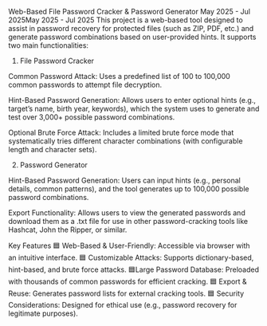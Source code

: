 Web-Based File Password Cracker & Password Generator
May 2025 - Jul 2025May 2025 - Jul 2025
This project is a web-based tool designed to assist in password recovery for protected files (such as ZIP, PDF, etc.) and generate password combinations based on user-provided hints. It supports two main functionalities:

1. File Password Cracker



Common Password Attack: Uses a predefined list of 100 to 100,000 common passwords to attempt file decryption.

Hint-Based Password Generation: Allows users to enter optional hints (e.g., target’s name, birth year, keywords), which the system uses to generate and test over 3,000+ possible password combinations.

Optional Brute Force Attack: Includes a limited brute force mode that systematically tries different character combinations (with configurable length and character sets).


2. Password Generator



Hint-Based Password Generation: Users can input hints (e.g., personal details, common patterns), and the tool generates up to 100,000 possible password combinations.

Export Functionality: Allows users to view the generated passwords and download them as a .txt file for use in other password-cracking tools like Hashcat, John the Ripper, or similar.


Key Features
🟦 Web-Based & User-Friendly: Accessible via browser with an intuitive interface.
🟦 Customizable Attacks: Supports dictionary-based, hint-based, and brute force attacks.
🟦Large Password Database: Preloaded with thousands of common passwords for efficient cracking.
🟦 Export & Reuse: Generates password lists for external cracking tools.
🟦 Security Considerations: Designed for ethical use (e.g., password recovery for legitimate purposes).
